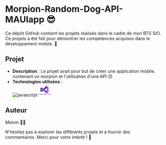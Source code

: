 # Morpion-Random-Dog-API-MAUIapp 😎

Ce dépôt GitHub contient les projets réalisés dans le cadre de mon BTS SIO. Ce projets a été fait pour démontrer les compétences acquises dans le développement mobile. 🚀

## Projet

   - **Description** : Le projet avait pour but de créer une application mobile, contenant un morpion et l'utilisation d'une API 😊
   - **Technologies utilisées** : <br />
     <img src="https://lightningchart.com/wp-content/uploads/images/icons/maui-logo.svg" alt="javascript" width="40" height="40"/>
     <img src="https://github.com/devicons/devicon/blob/master/icons/visualstudio/visualstudio-original-wordmark.svg" alt="javascript" width="40" height="40"/>

## Auteur

Melvin 🧑‍💻

N'hésitez pas à explorer les différents projets et à fournir des commentaires. Merci pour votre intérêt ! 🙌

